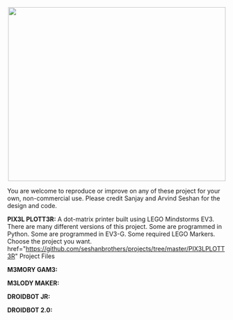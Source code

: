 <!--# Seshan Brothers' Projects
This site is devoted to projects by the Seshan Brothers. 
-->
<center><img height="400" width="500" src="HolidayPlott3r.JPG"></center>

You are welcome to reproduce or improve on any of these project for your own, non-commercial use.  Please credit Sanjay and Arvind Seshan for the design and code.

**PIX3L PLOTT3R:** A dot-matrix printer built using LEGO Mindstorms EV3. There are many different versions of this project. Some are programmed in Python. Some are programmed in EV3-G. Some required LEGO Markers. Choose the project you want.  <a>href="https://github.com/seshanbrothers/projects/tree/master/PIX3LPLOTT3R" Project Files</a>

**M3MORY GAM3:**

**M3LODY MAKER:**

**DROIDBOT JR:**

**DROIDBOT 2.0:**
